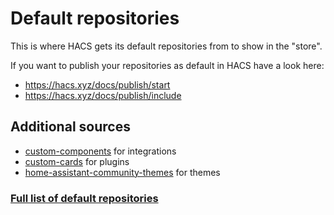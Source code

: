 # Default repositories

This is where HACS gets its default repositories from to show in the "store".

If you want to publish your repositories as default in HACS have a look here:

- https://hacs.xyz/docs/publish/start
- https://hacs.xyz/docs/publish/include


## Additional sources

- [custom-components](https://github.com/custom-components) for integrations
- [custom-cards](https://github.com/custom-cards) for plugins
- [home-assistant-community-themes](https://github.com/home-assistant-community-themes) for themes

### [Full list of default repositories](https://hacs.xyz/docs/default_repositories)
